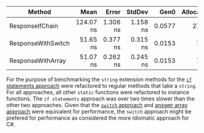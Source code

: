 |             Method |      Mean |    Error |   StdDev |   Gen0 | Allocated |
|------------------- |----------:|---------:|---------:|-------:|----------:|
|    ResponseIfChain | 124.07 ns | 1.306 ns | 1.158 ns | 0.0577 |     272 B |
| ResponseWithSwitch |  51.65 ns | 0.377 ns | 0.315 ns | 0.0153 |      72 B |
|  ResponseWithArray |  51.07 ns | 0.262 ns | 0.245 ns | 0.0153 |      72 B |

For the purpose of benchmarking the `string` extension methods for the [`if` statements approach][approach-if] were refactored to regular methods that take a `string`.
For all approaches, all other `static` functions were refactored to instance functions.
The `if statements` approach was over two times slower than the other two approaches.
Given that the [`switch` approach][approach-switch] and [answer array approach][approach-answer-array] were equivalent for performance,
the `switch` approach might be prefered for performance as considered the more idiomatic approach for C#.

[approach-if]: https://exercism.org/tracks/csharp/exercises/bob/approaches/if
[approach-switch]: https://exercism.org/tracks/csharp/exercises/bob/approaches/switch-on-tuple
[approach-answer-array]: https://exercism.org/tracks/csharp/exercises/bob/approaches/answer-array

